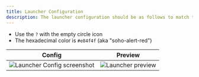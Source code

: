 ```yaml
---
title: Launcher Configuration
description: The launcher configuration should be as follows to match the Soho theme.
---
```


- Use the `?` with the empty circle icon
- The hexadecimal color is `#e84f4f` (aka "soho-alert-red")

<table>
    <thead>
        <tr>
            <th>Config</th>
            <th>Preview</th>
        </tr>
    </thead>
    <tr>
        <td><img src="images/launcher-config.png" alt="Launcher Config screenshot"/></td>
        <td><img src="images/launcher-preview.png" alt="Launcher preview"/></td>
    </tr>
</table>
